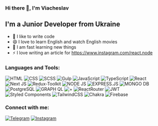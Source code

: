 ### Hi there 👋, I'm Viacheslav

## I'm a Junior Developer from Ukraine
- 💪 I like to write code
- 😄 I love to learn English and watch English movies
- 🥅 I am fast learning new things
- ⚡ I love writing an article for https://www.instagram.com/react.node

### Languages and Tools:
![HTML](https://img.shields.io/badge/-HTML-090909?style=for-the-badge&logo=html5&logoColor=orange) ![CSS](https://img.shields.io/badge/-SCSS-090909?style=for-the-badge&logo=css3&logoColor=2162B0)  ![SCSS](https://img.shields.io/badge/-SCSS-090909?style=for-the-badge&logo=sass&logoColor=D56FA4)   ![Gulp](https://img.shields.io/badge/-Gulp-090909?style=for-the-badge&logo=gulp&logoColor=red)   ![JavaScript](https://img.shields.io/badge/-JavaScript-090909?style=for-the-badge&logo=JavaScript&logoColor=E9D54D)  ![TypeScript](https://img.shields.io/badge/-TypeScript-090909?style=for-the-badge&logo=TypeScript&logoColor=2F74C0) ![React](https://img.shields.io/badge/-React-090909?style=for-the-badge&logo=react&logoColor=61DAFB) ![Next JS](https://img.shields.io/badge/Next-black?style=for-the-badge&logo=next.js&logoColor=white) ![Redux-Toolkit](https://img.shields.io/badge/-Redux_Toolkit-090909?style=for-the-badge&logo=redux&logoColor=764ABC) ![NODE JS](https://img.shields.io/badge/Node.js-43853D?style=for-the-badge&logo=node.js&logoColor=white) ![EXPRESS.JS](https://img.shields.io/badge/Express.js-090909?style=for-the-badge&logo=express&) ![MONGO DB](https://img.shields.io/badge/MongoDB-orange?style=for-the-badge&logo=mongodb&logoColor=white) ![PostgreSQL](https://img.shields.io/badge/PostgreSQL-316192?style=for-the-badge&logo=postgresql&logoColor=white) ![GRAPH QL](https://img.shields.io/badge/GRAPHQL-e66ec6?style=for-the-badge&logo=GraphQL&logoColor=white) ![+](https://img.shields.io/badge/AND%20I%20HAVE%20AN%20experience%20%3E%3E%3E-bfbfbf?style=for-the-badge&logoColor=00000) ![ReactRouter](https://img.shields.io/badge/React_Router-090909?style=for-the-badge&logo=react-router&logoColor=white)  ![JWT](https://img.shields.io/badge/json%20web%20token-090909?style=for-the-badge&logo=json-web-tokens&logoColor=pink) ![Styled Components](https://img.shields.io/badge/styled--components-DB7093?style=for-the-badge&logo=styled-components&logoColor=white) ![TailwindCSS](https://img.shields.io/badge/tailwindcss-%2338B2AC.svg?style=for-the-badge&logo=tailwind-css&logoColor=white) ![Chakra](https://img.shields.io/badge/chakra-%234ED1C5.svg?style=for-the-badge&logo=chakraui&logoColor=white) ![Firebase](https://img.shields.io/badge/firebase-%23039BE5.svg?style=for-the-badge&logo=firebase)

### Connect with me:
[![Telegram](https://img.shields.io/badge/-Telegram-090909?style=for-the-badge&logo=telegram&logoColor=27A0D9)](https://t.me/react1node) [![Instagram](https://img.shields.io/badge/-Instagram-090909?style=for-the-badge&logo=instagram&logoColor=BA399D)](https://www.instagram.com/react.node)
